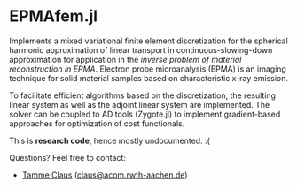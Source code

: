 # EPMAfem.jl

Implements a mixed variational finite element discretization for the spherical harmonic approximation of linear transport in continuous-slowing-down approximation for application in the *inverse problem of material reconstruction in EPMA*.
Electron probe microanalysis (EPMA) is an imaging technique for solid material samples based on characteristic x-ray emission.

To facilitate efficient algorithms based on the discretization, the resulting linear system as well as the adjoint linear system are implemented.
The solver can be coupled to AD tools (Zygote.jl) to implement gradient-based approaches for optimization of cost functionals.

This is **research code**, hence mostly undocumented. :(

Questions? Feel free to contact: 
 - [Tamme Claus](https://www.acom.rwth-aachen.de/the-lab/team-people/name:tamme_claus) (claus@acom.rwth-aachen.de)